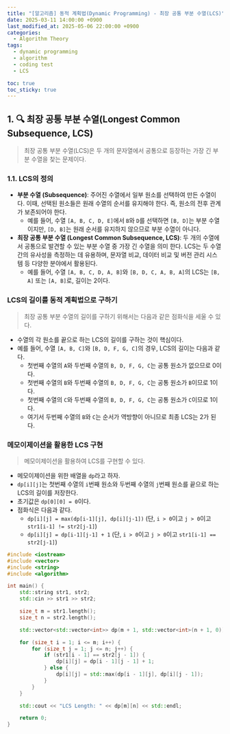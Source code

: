 ```yaml
---
title: "[알고리즘] 동적 계획법(Dynamic Programming) - 최장 공통 부분 수열(LCS)"
date: 2025-03-11 14:00:00 +0900
last_modified_at: 2025-05-06 22:00:00 +0900
categories:
  - Algorithm Theory
tags:
  - dynamic programming
  - algorithm
  - coding test
  - LCS

toc: true
toc_sticky: true
---
```


## 1. 🔍 최장 공통 부분 수열(Longest Common Subsequence, LCS)

> 최장 공통 부분 수열(LCS)은 두 개의 문자열에서 공통으로 등장하는 가장 긴 부분 수열을 찾는 문제이다.

### 1.1. LCS의 정의

- **부분 수열 (Subsequence)**: 주어진 수열에서 일부 원소를 선택하여 만든 수열이다. 이때, 선택된 원소들은 원래 수열의 순서를 유지해야 한다. 즉, 원소의 전후 관계가 보존되어야 한다.
  - 예를 들어, 수열 `[A, B, C, D, E]`에서 `B`와 `D`를 선택하면 `[B, D]`는 부분 수열이지만, `[D, B]`는 원래 순서를 유지하지 않으므로 부분 수열이 아니다.
- **최장 공통 부분 수열 (Longest Common Subsequence, LCS)**: 두 개의 수열에서 공통으로 발견할 수 있는 부분 수열 중 가장 긴 수열을 의미 한다. LCS는 두 수열 간의 유사성을 측정하는 데 유용하며, 문자열 비교, 데이터 비교 및 버전 관리 시스템 등 다양한 분야에서 활용된다.
  - 예를 들어, 수열 `[A, B, C, D, A, B]`와 `[B, D, C, A, B, A]`의 LCS는 `[B, A]` 또는 `[A, B]`로, 길이는 2이다.

### LCS의 길이를 동적 계획법으로 구하기

> 최장 공통 부분 수열의 길이를 구하기 위해서는 다음과 같은 점화식을 세울 수 있다.

- 수열의 각 원소를 끝으로 하는 LCS의 길이를 구하는 것이 핵심이다.
- 예를 들어, 수열 `[A, B, C]`와 `[B, D, F, G, C]`의 경우, LCS의 길이는 다음과 같다.
  - 첫번째 수열의 `A`와 두번째 수열의 `B, D, F, G, C`는 공통 원소가 없으므로 0이다.
  - 첫번째 수열의 `B`와 두번째 수열의 `B, D, F, G, C`는 공통 원소가 `B`이므로 1이다.
  - 첫번째 수열의 `C`와 두번째 수열의 `B, D, F, G, C`는 공통 원소가 `C`이므로 1이다.
  - 여기서 두번째 수열의 `B`와 `C`는 순서가 역방향이 아니므로 최종 LCS는 2가 된다.

### 메모이제이션을 활용한 LCS 구현

> 메모이제이션을 활용하여 LCS를 구현할 수 있다.

- 메모이제이션을 위한 배열을 `dp`라고 하자.
- `dp[i][j]`는 첫번째 수열의 `i`번째 원소와 두번째 수열의 `j`번째 원소를 끝으로 하는 LCS의 길이를 저장한다.
- 초기값은 `dp[0][0] = 0`이다.
- 점화식은 다음과 같다.
  - `dp[i][j] = max(dp[i-1][j], dp[i][j-1])` (단, `i > 0`이고 `j > 0`이고 `str1[i-1] != str2[j-1]`)
  - `dp[i][j] = dp[i-1][j-1] + 1` (단, `i > 0`이고 `j > 0`이고 `str1[i-1] == str2[j-1]`)

```cpp
#include <iostream>
#include <vector>
#include <string>
#include <algorithm>

int main() {
    std::string str1, str2;
    std::cin >> str1 >> str2;

    size_t m = str1.length();
    size_t n = str2.length();

    std::vector<std::vector<int>> dp(m + 1, std::vector<int>(n + 1, 0));

    for (size_t i = 1; i <= m; i++) {
        for (size_t j = 1; j <= n; j++) {
            if (str1[i - 1] == str2[j - 1]) {
                dp[i][j] = dp[i - 1][j - 1] + 1;
            } else {
                dp[i][j] = std::max(dp[i - 1][j], dp[i][j - 1]);
            }
        }
    }

    std::cout << "LCS Length: " << dp[m][n] << std::endl;

    return 0;
}
```
